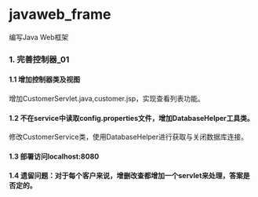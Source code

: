 # javaweb_frame

编写Java Web框架
### 1. 完善控制器_01

#### 1.1 增加控制器类及视图

增加CustomerServlet.java,customer.jsp，实现查看列表功能。

#### 1.2 不在service中读取config.properties文件，增加DatabaseHelper工具类。

修改CustomerService类，使用DatabaseHelper进行获取与关闭数据库连接。

#### 1.3 部署访问localhost:8080

#### 1.4 遗留问题：对于每个客户来说，增删改查都增加一个servlet来处理，答案是否定的。

